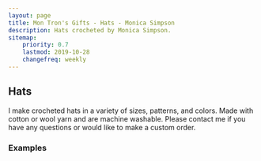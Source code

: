 ```yaml
---
layout: page
title: Mon Tron's Gifts - Hats - Monica Simpson
description: Hats crocheted by Monica Simpson.
sitemap:
    priority: 0.7
    lastmod: 2019-10-28
    changefreq: weekly
---
```

## Hats

I make crocheted hats in a variety of sizes, patterns, and colors.  Made with cotton or wool yarn and are machine washable.   Please contact me if you have any questions or would like to make a custom order.

### Examples

<span class="image main"><img src="{{ site.baseurl }}/images/candy-corn-hat.jpeg" alt="" /></span>
<span class="image main"><img src="{{ site.baseurl }}/images/pink-hat.jpeg" alt="" /></span>
<span class="image main"><img src="{{ site.baseurl }}/images/pink-moon-hat.jpeg" alt="" /></span>